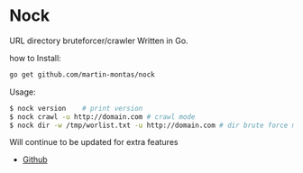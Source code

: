 # Nock

URL directory bruteforcer/crawler Written in Go.



how to Install:

```bash
go get github.com/martin-montas/nock
```

Usage:

```bash
$ nock version    # print version
$ nock crawl -u http://domain.com # crawl mode
$ nock dir -w /tmp/worlist.txt -u http://domain.com # dir brute force mode
```

Will continue to be updated for extra features

* [Github](https://github.com/martin-montas/nock)


